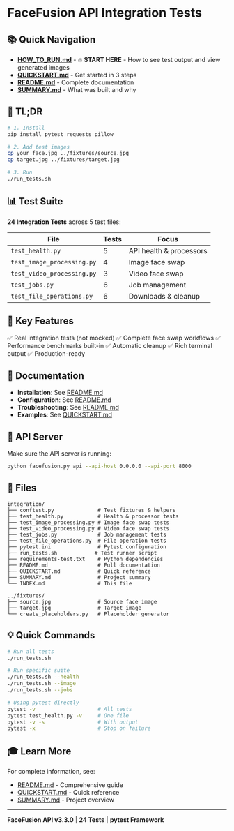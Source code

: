 # FaceFusion API Integration Tests

## 📚 Quick Navigation

- **[HOW_TO_RUN.md](HOW_TO_RUN.md)** - 🔥 **START HERE** - How to see test output and view generated images
- **[QUICKSTART.md](QUICKSTART.md)** - Get started in 3 steps
- **[README.md](README.md)** - Complete documentation
- **[SUMMARY.md](SUMMARY.md)** - What was built and why

## 🚀 TL;DR

```bash
# 1. Install
pip install pytest requests pillow

# 2. Add test images
cp your_face.jpg ../fixtures/source.jpg
cp target.jpg ../fixtures/target.jpg

# 3. Run
./run_tests.sh
```

## 📊 Test Suite

**24 Integration Tests** across 5 test files:

| File | Tests | Focus |
|------|-------|-------|
| `test_health.py` | 5 | API health & processors |
| `test_image_processing.py` | 4 | Image face swap |
| `test_video_processing.py` | 3 | Video face swap |
| `test_jobs.py` | 6 | Job management |
| `test_file_operations.py` | 6 | Downloads & cleanup |

## 🎯 Key Features

✅ Real integration tests (not mocked)
✅ Complete face swap workflows
✅ Performance benchmarks built-in
✅ Automatic cleanup
✅ Rich terminal output
✅ Production-ready

## 📖 Documentation

- **Installation**: See [README.md](README.md#-quick-start)
- **Configuration**: See [README.md](README.md#-configuration)
- **Troubleshooting**: See [README.md](README.md#-troubleshooting)
- **Examples**: See [QUICKSTART.md](QUICKSTART.md#-test-commands)

## 🔗 API Server

Make sure the API server is running:
```bash
python facefusion.py api --api-host 0.0.0.0 --api-port 8000
```

## 📝 Files

```
integration/
├── conftest.py              # Test fixtures & helpers
├── test_health.py           # Health & processor tests
├── test_image_processing.py # Image face swap tests
├── test_video_processing.py # Video face swap tests
├── test_jobs.py             # Job management tests
├── test_file_operations.py  # File operation tests
├── pytest.ini               # Pytest configuration
├── run_tests.sh            # Test runner script
├── requirements-test.txt    # Python dependencies
├── README.md                # Full documentation
├── QUICKSTART.md            # Quick reference
├── SUMMARY.md               # Project summary
└── INDEX.md                 # This file

../fixtures/
├── source.jpg               # Source face image
├── target.jpg               # Target image
└── create_placeholders.py   # Placeholder generator
```

## 💡 Quick Commands

```bash
# Run all tests
./run_tests.sh

# Run specific suite
./run_tests.sh --health
./run_tests.sh --image
./run_tests.sh --jobs

# Using pytest directly
pytest -v                    # All tests
pytest test_health.py -v     # One file
pytest -v -s                 # With output
pytest -x                    # Stop on failure
```

## 🎓 Learn More

For complete information, see:
- [README.md](README.md) - Comprehensive guide
- [QUICKSTART.md](QUICKSTART.md) - Quick reference
- [SUMMARY.md](SUMMARY.md) - Project overview

---

**FaceFusion API v3.3.0** | **24 Tests** | **pytest Framework**
